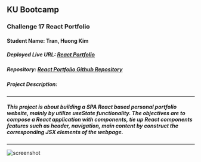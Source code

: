 


## KU Bootcamp  
### Challenge 17 React Portfolio
#### Student Name: Tran, Huong Kim 

##### Deployed Live URL: [React Portfolio](https://ttkhscriptpoetry.github.io/kubootcamp_challenge_17_module_20_react_portfolio/)
 

##### Repository: [React Portfolio Github Repository](https://github.com/TTKHScriptPoetry/kubootcamp_challenge_17_module_20_react_portfolio)
 
 
##### Project Description:
---------------------------------------------------------------------------------------------------------
##### This project is about building a SPA React based personal portfolio website, mainly by utilize useState functionality. The objectives are to compose a React application with components, tie up React components features such as header, navigation, main content by construct the corresponding JSX elements of the webpage.

---------------------------------------------------------------------------------------------------------
![screenshot](https://user-images.githubusercontent.com/100046315/168522584-e556d3f6-d68c-48df-ad28-d59c585fece9.jpg)
